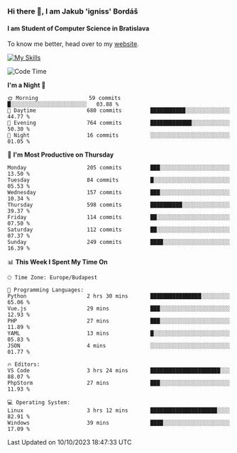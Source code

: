 ### Hi there 👋, I am Jakub 'igniss' Bordáš

#### I am Student of Computer Science in Bratislava
To know me better, head over to my [website](https://bordas.sk).

[![My Skills](https://skillicons.dev/icons?i=js,html,css,figma,svelte,java,kotlin,python,postgresql,typescript,nest,nodejs)](https://bordas.sk)


<!--START_SECTION:waka-->
![Code Time](http://img.shields.io/badge/Code%20Time-1%2C217%20hrs%203%20mins-blue)

**I'm a Night 🦉** 

```text
🌞 Morning                59 commits          █░░░░░░░░░░░░░░░░░░░░░░░░   03.88 % 
🌆 Daytime                680 commits         ███████████░░░░░░░░░░░░░░   44.77 % 
🌃 Evening                764 commits         █████████████░░░░░░░░░░░░   50.30 % 
🌙 Night                  16 commits          ░░░░░░░░░░░░░░░░░░░░░░░░░   01.05 % 
```
📅 **I'm Most Productive on Thursday** 

```text
Monday                   205 commits         ███░░░░░░░░░░░░░░░░░░░░░░   13.50 % 
Tuesday                  84 commits          █░░░░░░░░░░░░░░░░░░░░░░░░   05.53 % 
Wednesday                157 commits         ███░░░░░░░░░░░░░░░░░░░░░░   10.34 % 
Thursday                 598 commits         ██████████░░░░░░░░░░░░░░░   39.37 % 
Friday                   114 commits         ██░░░░░░░░░░░░░░░░░░░░░░░   07.50 % 
Saturday                 112 commits         ██░░░░░░░░░░░░░░░░░░░░░░░   07.37 % 
Sunday                   249 commits         ████░░░░░░░░░░░░░░░░░░░░░   16.39 % 
```


📊 **This Week I Spent My Time On** 

```text
🕑︎ Time Zone: Europe/Budapest

💬 Programming Languages: 
Python                   2 hrs 30 mins       ████████████████░░░░░░░░░   65.06 % 
Vue.js                   29 mins             ███░░░░░░░░░░░░░░░░░░░░░░   12.93 % 
PHP                      27 mins             ███░░░░░░░░░░░░░░░░░░░░░░   11.89 % 
YAML                     13 mins             █░░░░░░░░░░░░░░░░░░░░░░░░   05.83 % 
JSON                     4 mins              ░░░░░░░░░░░░░░░░░░░░░░░░░   01.77 % 

🔥 Editors: 
VS Code                  3 hrs 24 mins       ██████████████████████░░░   88.07 % 
PhpStorm                 27 mins             ███░░░░░░░░░░░░░░░░░░░░░░   11.93 % 

💻 Operating System: 
Linux                    3 hrs 12 mins       █████████████████████░░░░   82.91 % 
Windows                  39 mins             ████░░░░░░░░░░░░░░░░░░░░░   17.09 % 
```


 Last Updated on 10/10/2023 18:47:33 UTC
<!--END_SECTION:waka-->
